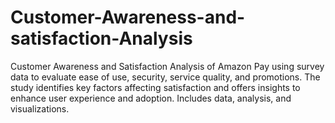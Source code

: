 # Customer-Awareness-and-satisfaction-Analysis
Customer Awareness and Satisfaction Analysis of Amazon Pay using survey data to evaluate ease of use, security, service quality, and promotions. The study identifies key factors affecting satisfaction and offers insights to enhance user experience and adoption. Includes data, analysis, and visualizations.
